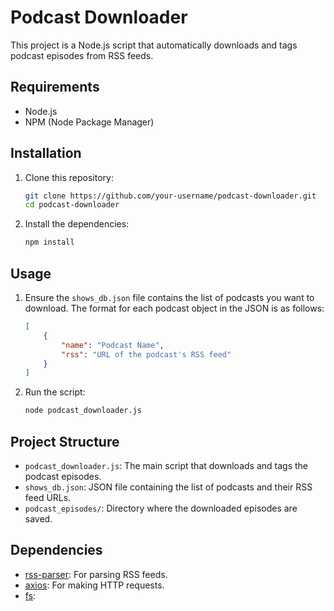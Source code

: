 # Podcast Downloader

This project is a Node.js script that automatically downloads and tags podcast episodes from RSS feeds.

## Requirements

- Node.js
- NPM (Node Package Manager)

## Installation

1. Clone this repository:
    ```bash
    git clone https://github.com/your-username/podcast-downloader.git
    cd podcast-downloader
    ```

2. Install the dependencies:
    ```bash
    npm install
    ```

## Usage

1. Ensure the `shows_db.json` file contains the list of podcasts you want to download. The format for each podcast object in the JSON is as follows:

    ```json
    [
        {
            "name": "Podcast Name",
            "rss": "URL of the podcast's RSS feed"
        }
    ]
    ```

2. Run the script:
    ```bash
    node podcast_downloader.js
    ```

## Project Structure

- `podcast_downloader.js`: The main script that downloads and tags the podcast episodes.
- `shows_db.json`: JSON file containing the list of podcasts and their RSS feed URLs.
- `podcast_episodes/`: Directory where the downloaded episodes are saved.

## Dependencies

- [rss-parser](https://www.npmjs.com/package/rss-parser): For parsing RSS feeds.
- [axios](https://www.npmjs.com/package/axios): For making HTTP requests.
- [fs](https://nodejs.org/api/fs.html):

